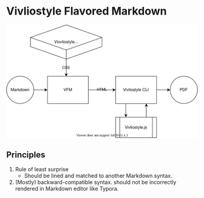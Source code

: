 # Vivliostyle Flavored Markdown

![](./ecosystem.drawio.svg)

## Principles

1. Rule of least surprise
   - Should be lined and matched to another Markdown syntax.
1. (Mostly) backward-compatible syntax. should not be incorrectly rendered in Markdown editor like Typora.
